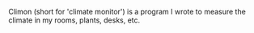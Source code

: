Climon (short for 'climate monitor') is a program I wrote to measure the climate in my rooms, plants, desks, etc.